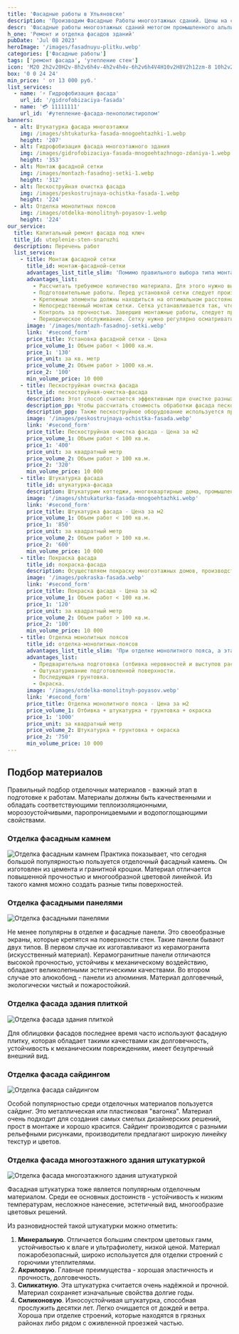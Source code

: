 ```yaml
---
title: 'Фасадные работы в Ульяновске'
description: 'Производим Фасадные Работы многоэтажных сданий. Цены на сайте. Звоните!'
descr: 'Фасадные работы многоэтажных сданий метогом промышленного альпинизма под ключ.'
h_one: 'Ремонт и отделка фасадов зданий'
pubDate: 'Jul 08 2023'
heroImage: '/images/fasadnuyu-plitku.webp'
categories: ['Фасадные работы']
tags: ['ремонт фасада', 'утепление стен']
icon: 'M20 2h2v20H2v-8h2v6h4v-4h2v4h4v-6h2v6h4V4H10v2H8V2h12zm-8 10h2v2h-2v-2zm-2-2h2v2h-2v-2zm-2 0V8h2v2H8zm-2 2v-2h2v2H6zm0 0H4v2h2v-2zm10-6h2v2h-2V6zm-2 0h-2v2h2V6zm2 4h2v2h-2v-2z'
box: '0 0 24 24'
min_price: ' от 13 000 руб.'
list_services:
  - name: '⚡ Гидрофобизация фасада'
    url_id: '/gidrofobizaciya-fasada'
  - name: '💳 11111111'
    url_id: '#утепление-фасада-пенополистиролом'
banners:
  - alt: Штукатурка фасада многоэтажки
    img: /images/shtukaturka-fasada-mnogoehtazhki-1.webp
    height: '207'
  - alt: Гидрофобизация фасада многоэтажного здания
    img: /images/gidrofobizaciya-fasada-mnogoehtazhnogo-zdaniya-1.webp
    height: '353'
  - alt: Монтаж фасадной сетки
    img: /images/montazh-fasadnoj-setki-1.webp
    height: '312'
  - alt: Пескоструйная очистка фасада
    img: /images/peskostrujnaya-ochistka-fasada-1.webp
    height: '224'
  - alt: Отделка монолитных поясов
    img: /images/otdelka-monolitnyh-poyasov-1.webp
    height: '224'
our_service:
  title: Капитальный ремонт фасада под ключ
  title_id: uteplenie-sten-snaruzhi
  description: Перечень работ
  list_service:
    - title: Монтаж фасадной сетки
      title_id: монтаж-фасадной-сетки
      advantages_list_title_slim: 'Помимо правильного выбора типа монтажной сетки, важно обратить внимание еще на несколько моментов:'
      advantages_list:
        - Рассчитать требуемое количество материала. Для этого нужно вычислить площадь, на которую требуется закрепить сетку с учетом высоты строения, и других конкретного особенностей объекта.
        - Подготовительные работы. Перед установкой сетки следует произвести очистку поверхности от пыли и иных загрязнений, убедиться в надежности крепления крепежных элементов.
        - Крепежные элементы должны находиться на оптимальном расстоянии друг от друга и обеспечивать надёжную фиксацию сетки. Важно, чтобы они обладали хорошей прочностью и могли гарантированно выдерживать вес сетки и рабочих.
        - Непосредственный монтаж сетки. Сетка устанавливается так, чтобы опасные участки были полностью закрыты и безопасность людей была гарантирована. При необходимости сетка обрезается, либо сворачивается в рулон для удобного перемещения.
        - Контроль за прочностью. Завершив монтажные работы, следует проверить насколько надёжно сетка удерживается на поверхности и не представляет ли она опасности для людей.
        - Периодическое обслуживание. Сетку нужно регулярно осматривать на повреждения либо другие факторы, снижающие её эффективность. Выбирая тип изделия и осуществляя её монтаж нужно придерживаться определенных стандартов и требований по безопасности. Эти показатели могут отличаться и зависят от особенностей эксплуатации сетки.
      image: '/images/montazh-fasadnoj-setki.webp'
      link: '#second_form'
      price_title: Установка фасадной сетки - Цена
      price_volume_1: Объем работ < 1000 кв.м.
      price_1: '130'
      price_unit: за кв. метр
      price_volume_2: Объем работ > 1000 кв.м.
      price_2: '100'
      min_volume_price: 10 000
    - title: Пескоструйная очистка фасада
      title_id: пескоструйная-очистка-фасада
      description: Этот способ считается эффективным при очистке разных поверхностей от всевозможных загрязнений. Для пескоструйной обработки требуется специальное оборудование. Мельчайшие частицы абразива под напором воздуха быстро и качественно очищают обрабатываемую поверхность.
      description_pp: Чтобы рассчитать стоимость обработки фасада пескоструйным оборудованием, нужно сначала рассчитать площадь обрабатываемой поверхности. Общая цена определяется исходя из стоимости очистки одного квадратного метра поверхности. Расценки могут меняться, это главным образом зависит от состояния очищаемой поверхности, сложности работ, применяемого абразива (это может быть песок, стеклянные шарики, частицы металла).
      description_ppp: Также пескоструйное оборудование используется при очистке поверхностей различных металлоконструкций, в том числе трубопроводов, кузовов автомобилей и т.п. Как правило, пескоструйную чистку проводят при подготовительной работе перед покраской.
      image: '/images/peskostrujnaya-ochistka-fasada.webp'
      link: '#second_form'
      price_title: Пескоструйная очистка фасада - Цена за м2
      price_volume_1: Объем работ < 100 кв.м.
      price_1: '400'
      price_unit: за квадратный метр
      price_volume_2: Объем работ > 100 кв.м.
      price_2: '320'
      min_volume_price: 10 000
    - title: Штукатурка фасада
      title_id: штукатурка-фасада
      description: Штукатурим коттеджи, многоквартирные дома, промышленные помещения. Учитывая особенности объекта, пожелания заказчика, технологические требования поможем в оптимальном выборе фасадных материалов. Проконсультируем, где в Казани можно приобрести материалы по низким расценкам.
      image: '/images/shtukaturka-fasada-mnogoehtazhki.webp'
      link: '#second_form'
      price_title: Штукатурка фасада - Цена за м2
      price_volume_1: Объем работ < 100 кв.м.
      price_1: '850'
      price_unit: за квадратный метр
      price_volume_2: Объем работ > 100 кв.м.
      price_2: '600'
      min_volume_price: 10 000
    - title: Покраска фасада
      title_id: покраска-фасада
      description: Осуществляем покраску многоэтажных домов, производственных помещений, промышленных построек. В соответствии с заданием заказчика и учитывая технологические требования к работам поможем оптимально подобрать необходимые материалы и подскажем, где в Казани можно приобрести материалы по низким расценкам.
      image: '/images/pokraska-fasada.webp'
      link: '#second_form'
      price_title: Покраска фасада - Цена за м2
      price_volume_1: Объем работ < 100 кв.м.
      price_1: '120'
      price_unit: за квадратный метр
      price_volume_2: Объем работ > 100 кв.м.
      price_2: '100'
      min_volume_price: 10 000
    - title: Отделка монолитных поясов
      title_id: отделка-монолитных-поясов
      advantages_list_title_slim: 'При отделке монолитного пояса, а эта работа является финишной при отделке фасада монолитно-кирпичного строения, рабочий процесс делится на несколько этапов:'
      advantages_list:
        - Предварительна подготовка (отбивка неровностей и выступов раствора).
        - Оштукатуривание подготовленной поверхности.
        - Последующая грунтовка.
        - Окраска.
      image: '/images/otdelka-monolitnyh-poyasov.webp'
      link: '#second_form'
      price_title: Отделка монолитного пояса - Цена за м2
      price_volume_1: Отбивка + штукатурка + грунтовка + окраска
      price_1: '1000'
      price_unit: за квадратный метр
      price_volume_2: Штукатурка + грунтовка + окраска
      price_2: '750'
      min_volume_price: 10 000
---
```


## Подбор материалов

Правильный подбор отделочных материалов - важный этап в подготовке к работам. Материалы должны быть качественными и обладать соответствующими теплоизоляционными, морозоустойчивыми, паропроницаемыми и водопоглощающими свойствами.

### Отделка фасадным камнем

![Отделка фасадным камнем](/images/fasadnyj-kamen.webp)
Практика показывает, что сегодня большой популярностью пользуется отделочный фасадный камень. Он изготовлен из цемента и гранитной крошки. Материал отличается повышенной прочностью и многообразной цветовой линейкой. Из такого камня можно создать разные типы поверхностей.

### Отделка фасадными панелями

![Отделка фасадными панелями](/images/fasadnye-paneli.webp)

Не менее популярны в отделке и фасадные панели. Это своеобразные экраны, которые крепятся на поверхности стен. Такие панели бывают двух типов. В первом случае их изготавливают из керамогранита (искусственный материал). Керамогранитные панели отличаются высокой прочностью, устойчивы к механическому воздействию, обладают великолепными эстетическими качествами. Во втором случае это алюкобонд - панели из алюминия. Материал долговечный, экологически чистый и пожаростойкий.

### Отделка фасада здания плиткой

![Отделка фасада здания плиткой](/images/fasadnuyu-plitku.webp)

Для облицовки фасадов последнее время часто используют фасадную плитку, которая обладает такими качествами как долговечность, устойчивость к механическим повреждениям, имеет безупречный внешний вид.

### Отделка фасада сайдингом

![Отделка фасада сайдингом](/images/sajding-na-mnogoehtazhkah.webp)

Особой популярностью среди отделочных материалов пользуется сайдинг. Это металлическая или пластиковая "вагонка". Материал очень подходит для создания самых смелых дизайнерских решений, прост в монтаже и хорошо красится. Сайдинг производится с разными рельефными рисунками, производители предлагают широкую линейку текстур и цветов.

### Отделка фасада многоэтажного здания штукатуркой

![Отделка фасада многоэтажного здания штукатуркой](/images/otdelka-fasada-mnogoehtazhnogo-zdaniya-shtukaturkoj.webp)

Фасадная штукатурка тоже является популярным отделочным материалом. Среди ее основных достоинств - устойчивость к низким температурам, несложное нанесение, эстетичный вид, многообразие цветовых решений.

Из разновидностей такой штукатурки можно отметить:

1. **Минеральную**. Отличается большим спектром цветовых гамм, устойчивостью к влаге и ультрафиолету, низкой ценой. Материал пожаробезопасный, широко используется для отделки строений с горючими утеплителями.
2. **Акриловую**. Главные преимущества - хорошая эластичность и прочность, долговечность.
3. **Силикатную**. Эта штукатурка считается очень надёжной и прочной. Материал сохраняет изначальные свойства долгие годы.
4. **Силиконовую**. Износоустойчивая штукатурка, способная прослужить десятки лет. Легко очищается от дождей и ветра. Хороша при отделке строений, которые находятся в грязных районах либо рядом с оживленной проезжей частью.
